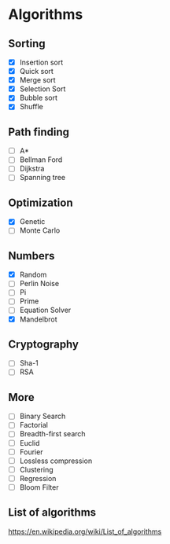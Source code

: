 # Algorithms
## Sorting
- [x] Insertion sort
- [x] Quick sort
- [x] Merge sort
- [x] Selection Sort
- [x] Bubble sort
- [x] Shuffle

## Path finding
- [ ] A*
- [ ] Bellman Ford
- [ ] Dijkstra
- [ ] Spanning tree

## Optimization
- [x] Genetic
- [ ] Monte Carlo

## Numbers
- [x] Random
- [ ] Perlin Noise
- [ ] Pi
- [ ] Prime
- [ ] Equation Solver
- [x] Mandelbrot

## Cryptography
- [ ] Sha-1
- [ ] RSA

## More
- [ ] Binary Search
- [ ] Factorial
- [ ] Breadth-first search
- [ ] Euclid
- [ ] Fourier
- [ ] Lossless compression
- [ ] Clustering
- [ ] Regression
- [ ] Bloom Filter

## List of algorithms
https://en.wikipedia.org/wiki/List_of_algorithms
